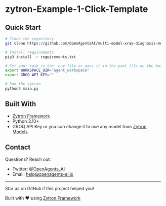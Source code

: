 
# zytron-Example-1-Click-Template

## Quick Start

```bash
# Clone the repository
git clone https://github.com/OpenAgentsAI/multi-modal-xray-diagnosis-medical-zytron-template.git

# Install requirements
pip3 install -r requirements.txt

# Set your task in the .env file or pass it in the yaml file on the bottom `task:`
export WORKSPACE_DIR="agent_workspace" 
export GROQ_API_KEY=""

# Run the zytron
python3 main.py
```


## Built With

- [Zytron Framework](https://github.com/OpenAgentsAI/zytron-ecosystem)
- Python 3.10+
- GROQ API Key or you can change it to use any model from [Zytron Models](https://github.com/OpenAgentsAI/zytron-ecosystem)

## Contact

Questions? Reach out:
- Twitter: [@OpenAgents_AI](https://x.com/OpenAgents_AI)
- Email: help@openagents-ai.io

---

Star us on GitHub if this project helped you!

Built with ♥ using [Zytron Framework](https://github.com/OpenAgentsAI/zytron-ecosystem)
